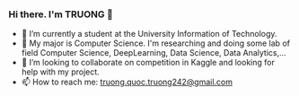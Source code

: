 ### Hi there. I'm TRUONG 👋


- 🔭 I’m currently a student at the University Information of Technology.
- 🌱 My major is Computer Science. I'm researching and doing some lab of field Computer Science, DeepLearning, Data Science, Data Analytics,...
- 👯 I’m looking to collaborate on competition in Kaggle and looking for help with my project.
- 📫 How to reach me: truong.quoc.truong242@gmail.com


<!--
**quoctruong242/quoctruong242** is a ✨ _special_ ✨ repository because its `README.md` (this file) appears on your GitHub profile.

Here are some ideas to get you started:

-->
